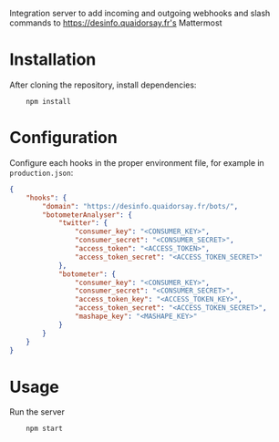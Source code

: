 
Integration server to add incoming and outgoing webhooks and slash commands to https://desinfo.quaidorsay.fr's Mattermost

# Installation

After cloning the repository, install dependencies:

```
    npm install
```

# Configuration

Configure each hooks in the proper environment file, for example in `production.json`:

```json
{
    "hooks": {
        "domain": "https://desinfo.quaidorsay.fr/bots/",
        "botometerAnalyser": {
            "twitter": {
                "consumer_key": "<CONSUMER_KEY>",
                "consumer_secret": "<CONSUMER_SECRET>",
                "access_token": "<ACCESS_TOKEN>",
                "access_token_secret": "<ACCESS_TOKEN_SECRET>"
            },
            "botometer": {
                "consumer_key": "<CONSUMER_KEY>",
                "consumer_secret": "<CONSUMER_SECRET>",
                "access_token_key": "<ACCESS_TOKEN_KEY>",
                "access_token_secret": "<ACCESS_TOKEN_SECRET>",
                "mashape_key": "<MASHAPE_KEY>"
            }
        }
    }
}
```
# Usage

Run the server

```
    npm start
```
